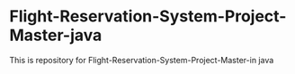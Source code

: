 # Flight-Reservation-System-Project-Master-java
This is repository for Flight-Reservation-System-Project-Master-in java

